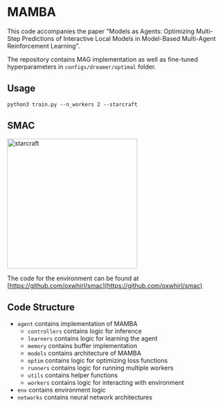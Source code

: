 # MAMBA
This code accompanies the paper "Models as Agents: Optimizing Multi-Step Predictions of Interactive Local Models
in Model-Based Multi-Agent Reinforcement Learning".

The repository contains MAG implementation as well as fine-tuned hyperparameters in ```configs/dreamer/optimal``` folder.

## Usage

```
python3 train.py --n_workers 2 --starcraft
```


## SMAC

<img height="300" alt="starcraft" src="https://user-images.githubusercontent.com/22059171/152656435-1634c15b-ca6d-4b23-9383-72fe3759b9e3.png">

The code for the environment can be found at 
[https://github.com/oxwhirl/smac](https://github.com/oxwhirl/smac)


## Code Structure

- ```agent``` contains implementation of MAMBA 
  - ```controllers``` contains logic for inference
  - ```learners``` contains logic for learning the agent
  - ```memory``` contains buffer implementation
  - ```models``` contains architecture of MAMBA
  - ```optim``` contains logic for optimizing loss functions
  - ```runners``` contains logic for running multiple workers
  - ```utils``` contains helper functions
  - ```workers``` contains logic for interacting with environment
- ```env``` contains environment logic
- ```networks``` contains neural network architectures
